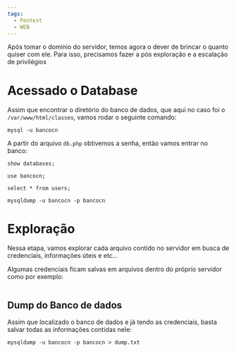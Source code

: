 ```yaml
---
tags:
  - Pentest
  - WEB
---
```

Após tomar o domínio do servidor, temos agora o dever de brincar o quanto quiser com ele. Para isso, precisamos fazer a pós exploração e a escalação de privilégios

# Acessado o Database

Assim que encontrar o diretório do banco de dados, que aqui no caso foi o `/var/www/html/classes`, vamos rodar o seguinte comando:

```shell
mysql -u bancocn
```

A partir do arquivo `db.php` obtivemos a senha, então vamos entrar no banco:

```shell
show databases;

use bancocn;

select * from users;

mysqldump -u bancocn -p bancocn
```

# Exploração

Nessa etapa, vamos explorar cada arquivo contido no servidor em busca de credenciais, informações úteis e etc...

Algumas credenciais ficam salvas em arquivos dentro do próprio servidor como por exemplo:

```shell
```

## Dump do Banco de dados
Assim que localizado o banco de dados e já tendo as credenciais, basta salvar todas as informações contidas nele:

```shell
mysqldump -u bancocn -p bancocn > dump.txt
```
